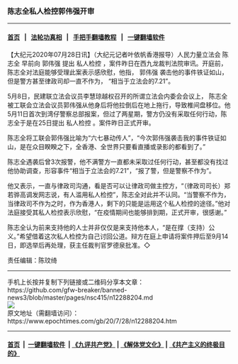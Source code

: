 ### 陈志全私人检控郭伟强开审
------------------------

#### [首页](https://github.com/gfw-breaker/banned-news3/blob/master/README.md) &nbsp;&nbsp;|&nbsp;&nbsp; [法轮功真相](https://github.com/begood0513/basic/blob/master/README.md)  &nbsp;&nbsp;|&nbsp;&nbsp; [手把手翻墙教程](https://github.com/gfw-breaker/guides/wiki)  &nbsp;&nbsp;|&nbsp;&nbsp; [一键翻墙软件](https://github.com/gfw-breaker/nogfw/blob/master/README.md)  



<div><p>
 【大纪元2020年07月28日讯】（大纪元记者叶依帆香港报导）人民力量立法会
 <ok href="https://www.epochtimes.com/gb/tag/%E9%99%88%E5%BF%97%E5%85%A8.html">
  陈志全
 </ok>
 早前向
 <ok href="https://www.epochtimes.com/gb/tag/%E9%83%AD%E4%BC%9F%E5%BC%BA.html">
  郭伟强
 </ok>
 提出
 <ok href="https://www.epochtimes.com/gb/tag/%E7%A7%81%E4%BA%BA%E6%A3%80%E6%8E%A7.html">
  私人检控
 </ok>
 ，案件昨日在西九龙裁判法院审讯。开庭前，陈志全对法庭能够受理此案表示感欣慰，他指，
 <ok href="https://www.epochtimes.com/gb/tag/%E9%83%AD%E4%BC%9F%E5%BC%BA.html">
  郭伟强
 </ok>
 袭击他的事件铁证如山，但是警方甚至律政司却一直不作为， “相当于立法会的7.21”。
</p>
<p>
 5月8日，民建联立法会议员李慧琼越权召开的所谓立法会内委会会议上，
 <ok href="https://www.epochtimes.com/gb/tag/%E9%99%88%E5%BF%97%E5%85%A8.html">
  陈志全
 </ok>
 被工联会立法会议员郭伟强从他身后将他拉倒后在地上拖行，导致椎间盘移位。他5月11日首次到湾仔警察总部报案，但过了两星期，警方仍没有采取任何行动，陈志全于是在25日提出
 <ok href="https://www.epochtimes.com/gb/tag/%E7%A7%81%E4%BA%BA%E6%A3%80%E6%8E%A7.html">
  私人检控
 </ok>
 。案件昨日正式开审。
</p>
<p>
 陈志全将工联会郭伟强比喻为“六七暴动传人”，“今次郭伟强袭击我的事件铁证如山，是在众目睽睽之下，全香港、全世界只要看直播或录影的都看到了。”
</p>
<p>
 陈志全遇袭后曾3次报警，他不满警方一直都未采取过任何行动，甚至都没有找过他协助调查，形容事件“相当于立法会的7.21”，“报了警，但是警察不作为”。
</p>
<p>
 他又表示，一直与律政司沟通，看是否可以让律政司做主控方，“（律政司司长）郑若骅高调发网志说，有人滥用私人检控”，陈志全对此并不认同。“当警察不作为，当律政司不作为之时，作为香港人，剩下的只能是运用这个私人检控的途径。”他对法庭接受其私人检控表示欣慰，“在疫情期间也能够排到期，正式开审，很感谢。”
</p>
<p>
 陈志全认为前来支持他的人士并非仅仅是来支持他本人，“是在撑（支持）公义。”希望借着这次私人检控为自己讨回公道。辩方在庭上申请将案件押后至9月14日，即选举后再处理，获主任裁判官罗德泉批准。◇
</p>
<p>
 责任编辑：陈玟绮
</p>
</div>
<hr/>
手机上长按并复制下列链接或二维码分享本文章：<br/>
https://github.com/gfw-breaker/banned-news3/blob/master/pages/nsc415/n12288204.md <br/>
<a href='https://github.com/gfw-breaker/banned-news3/blob/master/pages/nsc415/n12288204.md'><img src='https://github.com/gfw-breaker/banned-news3/blob/master/pages/nsc415/n12288204.md.png'/></a> <br/>
原文地址（需翻墙访问）：https://www.epochtimes.com/gb/20/7/28/n12288204.htm


------------------------
#### [首页](https://github.com/gfw-breaker/banned-news3/blob/master/README.md) &nbsp;|&nbsp; [一键翻墙软件](https://github.com/gfw-breaker/nogfw/blob/master/README.md) &nbsp;| [《九评共产党》](https://github.com/gfw-breaker/9ping.md/blob/master/README.md#九评之一评共产党是什么) | [《解体党文化》](https://github.com/gfw-breaker/jtdwh.md/blob/master/README.md) | [《共产主义的终极目的》](https://github.com/gfw-breaker/gczydzjmd.md/blob/master/README.md)


<img src='http://gfw-breaker.win/banned-news3/pages/nsc415/n12288204.md' width='0px' height='0px'/>